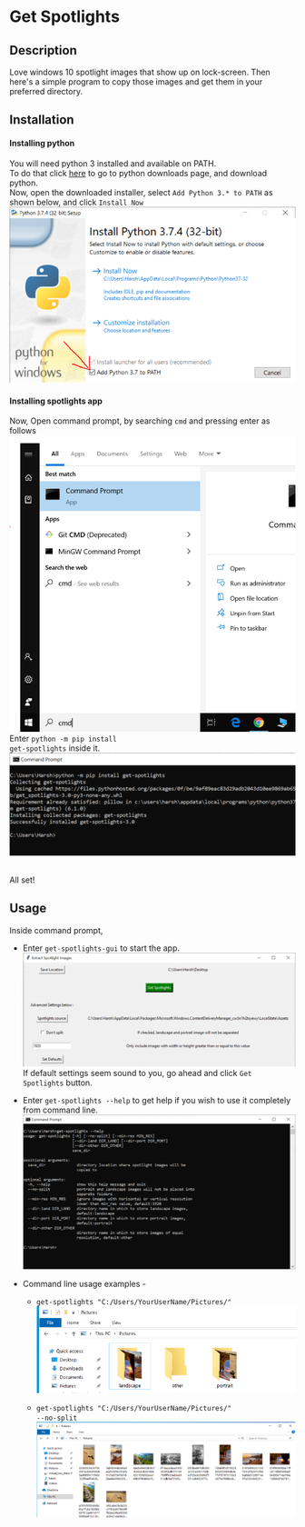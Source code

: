 # Get Spotlights
## Description
Love windows 10 spotlight images that show up on lock-screen. Then here's a simple program to copy those images and get them in your preferred directory.

## Installation
#### Installing python
You will need python 3 installed and available on PATH.<br>
To do that click [here](https://www.python.org/downloads/) to go to python downloads page, and download python.<br>
Now, open the downloaded installer, select `Add Python 3.* to PATH` as shown below, and click `Install Now`<br>
![Add to PATH screenshot](images/python-addtopath.PNG)<br>

#### Installing spotlights app
Now, Open command prompt, by searching `cmd` and pressing enter as follows<br>
![search-cmd-screenshot](images/search-cmd.PNG)<br>
Enter <code>python -m pip install get-spotlights</code> inside it.<br>
![install-app-command-screenshot](images/get-spotlights-installed.PNG)<br>

<br>All set!

## Usage
Inside command prompt,<br>
* Enter <code>get-spotlights-gui</code> to start the app.<br>
![App's gui screenshot](images/gui.PNG)<br>
If default settings seem sound to you, go ahead and click `Get Spotlights` button.

* Enter <code>get-spotlights --help</code> to get help if you wish to use it completely from command line.<br>
![command-line-screenshot](images/cmd.PNG)<br>
* Command line usage examples -
  * <code>get-spotlights "C:/Users/YourUserName/Pictures/"</code>
  ![result1](images/cmdusage1.PNG)<br>
  
  * <code>get-spotlights "C:/Users/YourUserName/Pictures/" --no-split</code>
  ![result2](images/cmdusage2.PNG)<br>
